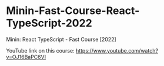 # Minin-Fast-Course-React-TypeScript-2022
Minin: React TypeScript - Fast Course [2022] 

YouTube link on this course: https://www.youtube.com/watch?v=OJ16BaPC6VI
